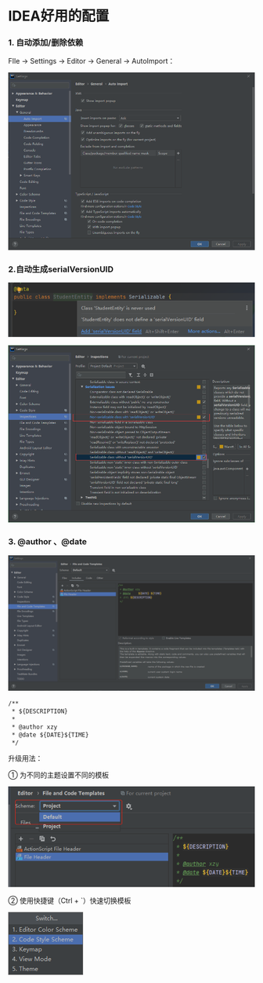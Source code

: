 # IDEA好用的配置

### 1. 自动添加/删除依赖

FIle → Settings → Editor → General → AutoImport：

![image-20200810223357974](markdown/IDEA好用的配置.assets/image-20200810223357974.png)

### 2.自动生成serialVersionUID

![image-20200810223700634](markdown/IDEA好用的配置.assets/image-20200810223700634.png)

![image-20200810223737486](markdown/IDEA好用的配置.assets/image-20200810223737486.png)

### 3. @author 、@date

![image-20200827095921000](markdown/IDEA好用的配置.assets/image-20200827095921000.png)

```
/**
 * ${DESCRIPTION}
 *
 * @author xzy
 * @date ${DATE}${TIME}
 */
```



升级用法：

① 为不同的主题设置不同的模板

![image-20210927103633472](markdown/IDEA好用的配置.assets/image-20210927103633472.png)

② 使用快捷键（Ctrl + `）快速切换模板

![image-20210927103752007](markdown/IDEA好用的配置.assets/image-20210927103752007.png)

